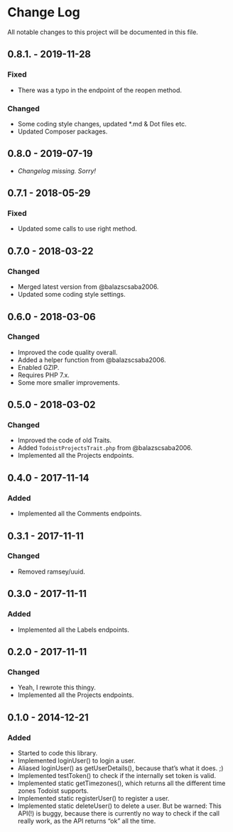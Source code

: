 # Change Log
All notable changes to this project will be documented in this file.

## 0.8.1. - 2019-11-28
### Fixed
- There was a typo in the endpoint of the reopen method. 
### Changed
- Some coding style changes, updated *.md & Dot files etc.
- Updated Composer packages.

## 0.8.0 - 2019-07-19
- _Changelog missing. Sorry!_

## 0.7.1 - 2018-05-29
### Fixed
- Updated some calls to use right method.

## 0.7.0 - 2018-03-22
### Changed
- Merged latest version from @balazscsaba2006.
- Updated some coding style settings.

## 0.6.0 - 2018-03-06
### Changed
- Improved the code quality overall.
- Added a helper function from @balazscsaba2006.
- Enabled GZIP.
- Requires PHP 7.x.
- Some more smaller improvements.

## 0.5.0 - 2018-03-02
### Changed
- Improved the code of old Traits.
- Added `TodoistProjectsTrait.php` from @balazscsaba2006.
- Implemented all the Projects endpoints.

## 0.4.0 - 2017-11-14
### Added
- Implemented all the Comments endpoints.

## 0.3.1 - 2017-11-11
### Changed
- Removed ramsey/uuid.

## 0.3.0 - 2017-11-11
### Added
- Implemented all the Labels endpoints.

## 0.2.0 - 2017-11-11
### Changed
- Yeah, I rewrote this thingy.
- Implemented all the Projects endpoints.

## 0.1.0 - 2014-12-21
### Added
- Started to code this library.
- Implemented loginUser() to login a user.
- Aliased loginUser() as getUserDetails(), because that’s what it does. ;)
- Implemented testToken() to check if the internally set token is valid.
- Implemented static getTimezones(), which returns all the different time zones Todoist supports.
- Implemented static registerUser() to register a user.
- Implemented static deleteUser() to delete a user. But be warned: This API(!) is buggy, because there is currently no way to check if the call really work, as the API returns “ok” all the time.
